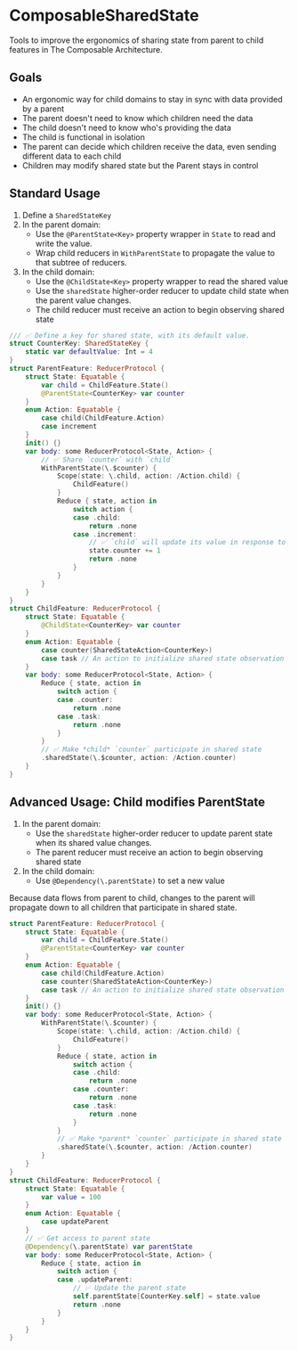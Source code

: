 # ComposableSharedState

Tools to improve the ergonomics of sharing state from parent to child features
in The Composable Architecture.

## Goals

* An ergonomic way for child domains to stay in sync with data provided by a parent
* The parent doesn't need to know which children need the data
* The child doesn't need to know who's providing the data
* The child is functional in isolation
* The parent can decide which children receive the data, even sending different data to each child
* Children may modify shared state but the Parent stays in control


## Standard Usage

1. Define a `SharedStateKey`
2. In the parent domain:
    * Use the `@ParentState<Key>` property wrapper in `State` to read and write the value.
    * Wrap child reducers in `WithParentState` to propagate the value to that subtree of reducers.
3. In the child domain:
    * Use the `@ChildState<Key>` property wrapper to read the shared value
    * Use the `sharedState` higher-order reducer to update child state when the parent value changes.
    * The child reducer must receive an action to begin observing shared state

```swift
/// ✅ Define a key for shared state, with its default value.
struct CounterKey: SharedStateKey {
    static var defaultValue: Int = 4
}
struct ParentFeature: ReducerProtocol {
    struct State: Equatable {
        var child = ChildFeature.State()
        @ParentState<CounterKey> var counter
    }
    enum Action: Equatable {
        case child(ChildFeature.Action)
        case increment
    }
    init() {}
    var body: some ReducerProtocol<State, Action> {
        // ✅ Share `counter` with `child`
        WithParentState(\.$counter) {
            Scope(state: \.child, action: /Action.child) {
                ChildFeature()
            }
            Reduce { state, action in
                switch action {
                case .child:
                    return .none
                case .increment:
                    // ✅ `child` will update its value in response to this change.
                    state.counter += 1
                    return .none
                }
            }
        }
    }
}
struct ChildFeature: ReducerProtocol {
    struct State: Equatable {
        @ChildState<CounterKey> var counter
    }
    enum Action: Equatable {
        case counter(SharedStateAction<CounterKey>)
        case task // An action to initialize shared state observation
    }
    var body: some ReducerProtocol<State, Action> {
        Reduce { state, action in
            switch action {
            case .counter:
                return .none
            case .task:
                return .none
            }
        }
        // ✅ Make *child* `counter` participate in shared state
        .sharedState(\.$counter, action: /Action.counter)
    }
}
```

## Advanced Usage: Child modifies ParentState 

1. In the parent domain:
    * Use the `sharedState` higher-order reducer to update parent state when its shared value changes.
    * The parent reducer must receive an action to begin observing shared state
3. In the child domain:
    * Use `@Dependency(\.parentState)` to set a new value
    
Because data flows from parent to child, changes to the parent will propagate down to
all children that participate in shared state.


```swift
struct ParentFeature: ReducerProtocol {
    struct State: Equatable {
        var child = ChildFeature.State()
        @ParentState<CounterKey> var counter
    }
    enum Action: Equatable {
        case child(ChildFeature.Action)
        case counter(SharedStateAction<CounterKey>)
        case task // An action to initialize shared state observation
    }
    init() {}
    var body: some ReducerProtocol<State, Action> {
        WithParentState(\.$counter) {
            Scope(state: \.child, action: /Action.child) {
                ChildFeature()
            }
            Reduce { state, action in
                switch action {
                case .child:
                    return .none
                case .counter:
                    return .none
                case .task:
                    return .none
                }
            }
            // ✅ Make *parent* `counter` participate in shared state
            .sharedState(\.$counter, action: /Action.counter)
        }
    }
}
struct ChildFeature: ReducerProtocol {
    struct State: Equatable {
        var value = 100
    }
    enum Action: Equatable {
        case updateParent
    }
    // ✅ Get access to parent state
    @Dependency(\.parentState) var parentState
    var body: some ReducerProtocol<State, Action> {
        Reduce { state, action in
            switch action {
            case .updateParent:
                // ✅ Update the parent state
                self.parentState[CounterKey.self] = state.value
                return .none
            }
        }
    }
}
```
